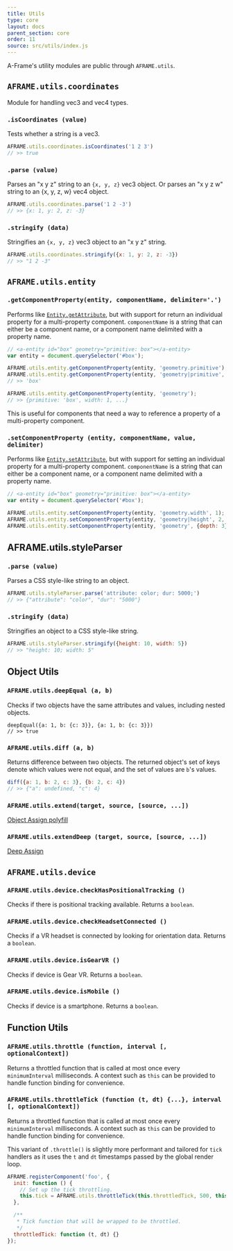 ```yaml
---
title: Utils
type: core
layout: docs
parent_section: core
order: 11
source: src/utils/index.js
---
```


A-Frame's utility modules are public through `AFRAME.utils`.

<!--toc-->

## `AFRAME.utils.coordinates`

Module for handling vec3 and vec4 types.

### `.isCoordinates (value)`

Tests whether a string is a vec3.

```js
AFRAME.utils.coordinates.isCoordinates('1 2 3')
// >> true
```

### `.parse (value)`

Parses an "x y z" string to an `{x, y, z}` vec3 object. Or parses an "x y z w" string to an {x, y, z, w} vec4 object.

```js
AFRAME.utils.coordinates.parse('1 2 -3')
// >> {x: 1, y: 2, z: -3}
```

### `.stringify (data)`

Stringifies an `{x, y, z}` vec3 object to an "x y z" string.

```js
AFRAME.utils.coordinates.stringify({x: 1, y: 2, z: -3})
// >> "1 2 -3"
```

## `AFRAME.utils.entity`

[getattr]: ./entity.md#getattribute-componentname

### `.getComponentProperty(entity, componentName, delimiter='.')`

Performs like [`Entity.getAttribute`][getattr], but with support for
return an individual property for a multi-property component. `componentName`
is a string that can either be a component name, or a component name delimited
with a property name.

```js
// <a-entity id="box" geometry="primitive: box"></a-entity>
var entity = document.querySelector('#box');

AFRAME.utils.entity.getComponentProperty(entity, 'geometry.primitive');
AFRAME.utils.entity.getComponentProperty(entity, 'geometry|primitive', '|');
// >> 'box'

AFRAME.utils.entity.getComponentProperty(entity, 'geometry');
// >> {primitive: 'box', width: 1, ...}
```

This is useful for components that need a way to reference a property of a
multi-property component.

### `.setComponentProperty (entity, componentName, value, delimiter)`

[setattr]: ./entity.md#setattribute-componentname-value-propertyvalue-clobber

Performs like [`Entity.setAttribute`][setattr], but with support for setting an
individual property for a multi-property component. `componentName` is a string
that can either be a component name, or a component name delimited with a
property name.

```js
// <a-entity id="box" geometry="primitive: box"></a-entity>
var entity = document.querySelector('#box');

AFRAME.utils.entity.setComponentProperty(entity, 'geometry.width', 1);
AFRAME.utils.entity.setComponentProperty(entity, 'geometry|height', 2, '|');
AFRAME.utils.entity.setComponentProperty(entity, 'geometry', {depth: 3});
```

## AFRAME.utils.styleParser

### `.parse (value)`

Parses a CSS style-like string to an object.

```js
AFRAME.utils.styleParser.parse('attribute: color; dur: 5000;')
// >> {"attribute": "color", "dur": "5000"}
```

### `.stringify (data)`

Stringifies an object to a CSS style-like string.

```js
AFRAME.utils.styleParser.stringify({height: 10, width: 5})
// >> "height: 10; width: 5"
```

## Object Utils

### `AFRAME.utils.deepEqual (a, b)`

Checks if two objects have the same attributes and values, including nested objects.

```
deepEqual({a: 1, b: {c: 3}}, {a: 1, b: {c: 3}})
// >> true
```

### `AFRAME.utils.diff (a, b)`

Returns difference between two objects. The returned object's set of keys denote which values were not equal, and the set of values are `b`'s values.

```js
diff({a: 1, b: 2, c: 3}, {b: 2, c: 4})
// >> {"a": undefined, "c": 4}
```

### `AFRAME.utils.extend(target, source, [source, ...])`

[Object Assign polyfill](https://www.npmjs.com/package/object-assign)

### `AFRAME.utils.extendDeep (target, source, [source, ...])`

[Deep Assign](https://www.npmjs.com/package/deep-assign)

## `AFRAME.utils.device`

### `AFRAME.utils.device.checkHasPositionalTracking ()`

Checks if there is positional tracking available. Returns a `boolean`.

### `AFRAME.utils.device.checkHeadsetConnected ()`

Checks if a VR headset is connected by looking for orientation data. Returns a `boolean`.

### `AFRAME.utils.device.isGearVR ()`

Checks if device is Gear VR. Returns a `boolean`.

### `AFRAME.utils.device.isMobile ()`

Checks if device is a smartphone. Returns a `boolean`.

## Function Utils

### `AFRAME.utils.throttle (function, interval [, optionalContext])`

Returns a throttled function that is called at most once every
`minimumInterval` milliseconds. A context such as `this` can be provided to
handle function binding for convenience.

### `AFRAME.utils.throttleTick (function (t, dt) {...}, interval [, optionalContext])`

Returns a throttled function that is called at most once every
`minimumInterval` milliseconds. A context such as `this` can be provided to
handle function binding for convenience.

This variant of `.throttle()` is slightly more performant and tailored for
`tick` handlers as it uses the `t` and `dt` timestamps passed by the global
render loop.

```js
AFRAME.registerComponent('foo', {
  init: function () {
    // Set up the tick throttling.
    this.tick = AFRAME.utils.throttleTick(this.throttledTick, 500, this);
  },

  /**
   * Tick function that will be wrapped to be throttled.
   */
  throttledTick: function (t, dt) {}
});
```
